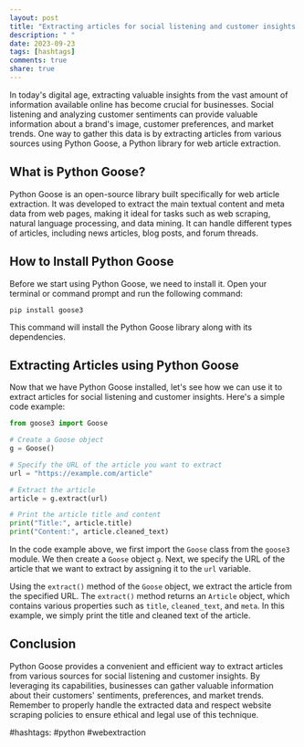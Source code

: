 ```yaml
---
layout: post
title: "Extracting articles for social listening and customer insights using Python Goose"
description: " "
date: 2023-09-23
tags: [hashtags]
comments: true
share: true
---
```


In today's digital age, extracting valuable insights from the vast amount of information available online has become crucial for businesses. Social listening and analyzing customer sentiments can provide valuable information about a brand's image, customer preferences, and market trends. One way to gather this data is by extracting articles from various sources using Python Goose, a Python library for web article extraction.

## What is Python Goose?

Python Goose is an open-source library built specifically for web article extraction. It was developed to extract the main textual content and meta data from web pages, making it ideal for tasks such as web scraping, natural language processing, and data mining. It can handle different types of articles, including news articles, blog posts, and forum threads.

## How to Install Python Goose

Before we start using Python Goose, we need to install it. Open your terminal or command prompt and run the following command:

```
pip install goose3
```

This command will install the Python Goose library along with its dependencies.

## Extracting Articles using Python Goose

Now that we have Python Goose installed, let's see how we can use it to extract articles for social listening and customer insights. Here's a simple code example:

```python
from goose3 import Goose

# Create a Goose object
g = Goose()

# Specify the URL of the article you want to extract
url = "https://example.com/article"

# Extract the article
article = g.extract(url)

# Print the article title and content
print("Title:", article.title)
print("Content:", article.cleaned_text)
```

In the code example above, we first import the `Goose` class from the `goose3` module. We then create a `Goose` object `g`. Next, we specify the URL of the article that we want to extract by assigning it to the `url` variable.

Using the `extract()` method of the `Goose` object, we extract the article from the specified URL. The `extract()` method returns an `Article` object, which contains various properties such as `title`, `cleaned_text`, and `meta`. In this example, we simply print the title and cleaned text of the article.

## Conclusion

Python Goose provides a convenient and efficient way to extract articles from various sources for social listening and customer insights. By leveraging its capabilities, businesses can gather valuable information about their customers' sentiments, preferences, and market trends. Remember to properly handle the extracted data and respect website scraping policies to ensure ethical and legal use of this technique.

#hashtags: #python #webextraction